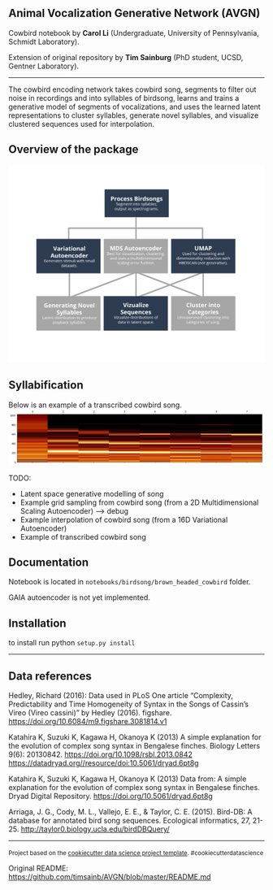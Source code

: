 
Animal Vocalization Generative Network (AVGN)
---
Cowbird notebook by **Carol Li** (Undergraduate, University of Pennsylvania, Schmidt Laboratory).

Extension of original repository by **Tim Sainburg** (PhD student, UCSD, Gentner Laboratory).

---

The cowbird encoding network takes cowbird song, segments to filter out noise in recordings and into syllables of birdsong, learns and trains a generative model of segments of vocalizations, and uses the learned latent representations to cluster syllables, generate novel syllables, and visualize clustered sequences used for interpolation.

Overview of the package
------------
![description](src_img/method-roadmap.png)

## Syllabification
Below is an example of a transcribed cowbird song.
![syllabification_example](src_img/2019-01-01_09-00-00-000000.jpg)

TODO: 
- Latent space generative modelling of song
- Example grid sampling from cowbird song (from a 2D Multidimensional Scaling Autoencoder) --> debug
- Example interpolation of cowbird song (from a 16D Variational Autoencoder)
- Example of transcribed cowbird song

Documentation
------------
Notebook is located in `notebooks/birdsong/brown_headed_cowbird` folder. 

GAIA autoencoder is not yet implemented.

Installation
------------

to install run python `setup.py install`

---

Data references
------------

Hedley, Richard (2016): Data used in PLoS One article “Complexity, Predictability and Time Homogeneity of Syntax in the Songs of Cassin’s Vireo (Vireo cassini)” by Hedley (2016). figshare. https://doi.org/10.6084/m9.figshare.3081814.v1

Katahira K, Suzuki K, Kagawa H, Okanoya K (2013) A simple explanation for the evolution of complex song syntax in Bengalese finches. Biology Letters 9(6): 20130842. https://doi.org/10.1098/rsbl.2013.0842  https://datadryad.org//resource/doi:10.5061/dryad.6pt8g

Katahira K, Suzuki K, Kagawa H, Okanoya K (2013) Data from: A simple explanation for the evolution of complex song syntax in Bengalese finches. Dryad Digital Repository. https://doi.org/10.5061/dryad.6pt8g

Arriaga, J. G., Cody, M. L., Vallejo, E. E., & Taylor, C. E. (2015). Bird-DB: A database for annotated bird song sequences. Ecological informatics, 27, 21-25. http://taylor0.biology.ucla.edu/birdDBQuery/

------------

<p><small>Project based on the <a target="_blank" href="https://drivendata.github.io/cookiecutter-data-science/">cookiecutter data science project template</a>. #cookiecutterdatascience</small></p>

Original README: https://github.com/timsainb/AVGN/blob/master/README.md
